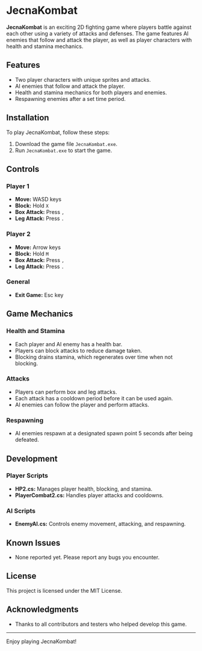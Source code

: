 # JecnaKombat

**JecnaKombat** is an exciting 2D fighting game where players battle against each other using a variety of attacks and defenses. The game features AI enemies that follow and attack the player, as well as player characters with health and stamina mechanics.

## Features
- Two player characters with unique sprites and attacks.
- AI enemies that follow and attack the player.
- Health and stamina mechanics for both players and enemies.
- Respawning enemies after a set time period.

## Installation

To play JecnaKombat, follow these steps:

1. Download the game file `JecnaKombat.exe`.
2. Run `JecnaKombat.exe` to start the game.

## Controls

### Player 1
- **Move:** WASD keys
- **Block:** Hold `X`
- **Box Attack:** Press `,`
- **Leg Attack:** Press `.`

### Player 2
- **Move:** Arrow keys
- **Block:** Hold `M`
- **Box Attack:** Press `,`
- **Leg Attack:** Press `.`

### General
- **Exit Game:** Esc key

## Game Mechanics

### Health and Stamina
- Each player and AI enemy has a health bar.
- Players can block attacks to reduce damage taken.
- Blocking drains stamina, which regenerates over time when not blocking.

### Attacks
- Players can perform box and leg attacks.
- Each attack has a cooldown period before it can be used again.
- AI enemies can follow the player and perform attacks.

### Respawning
- AI enemies respawn at a designated spawn point 5 seconds after being defeated.

## Development

### Player Scripts
- **HP2.cs:** Manages player health, blocking, and stamina.
- **PlayerCombat2.cs:** Handles player attacks and cooldowns.

### AI Scripts
- **EnemyAI.cs:** Controls enemy movement, attacking, and respawning.

## Known Issues
- None reported yet. Please report any bugs you encounter.

## License
This project is licensed under the MIT License.

## Acknowledgments
- Thanks to all contributors and testers who helped develop this game.

---

Enjoy playing JecnaKombat!

